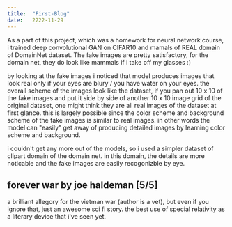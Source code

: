 ```yaml
---
title:  "First-Blog"
date:   2222-11-29
---
```



As a part of this project, which was a homework for neural network course, i trained deep convolutional GAN on CIFAR10 and mamals of REAL domain of DomainNet dataset. 
The fake images are pretty satisfactory, for the domain net, they do look like mammals if i take off my glasses :) 

by looking at the fake images i noticed that model produces images that look real only if your eyes are blury / you have water on your eyes. the overall scheme of the images look like the dataset, if you pan out 10 x 10 of the fake images and put it side by side of another 10 x 10 image grid of the original dataset, one might think they are all real images of the dataset at first glance. this is largely possible since the color scheme and background scheme of the fake images is similar to real images. in other words the model can "easily" get away of producing detailed images by learning color scheme and background. 

i couldn't get any more out of the models, so i used a simpler dataset of clipart domain of the domain net. in this domain, the details are more noticable and the fake images are easily recogonizble by eye. 


## forever war by joe haldeman [5/5]
a brilliant allegory for the vietman war (author is a vet), but even if you ignore that, just an awesome sci fi story. the best use of special relativity as a literary device that i've seen yet.

